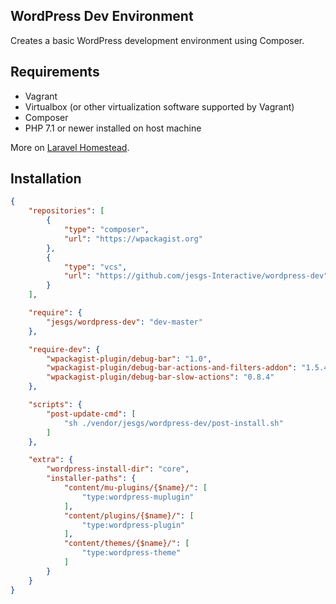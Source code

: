 WordPress Dev Environment
---

Creates a basic WordPress development environment using Composer.

## Requirements

* Vagrant
* Virtualbox (or other virtualization software supported by Vagrant)
* Composer
* PHP 7.1 or newer installed on host machine

More on [Laravel Homestead](https://laravel.com/docs/5.7/homestead).

## Installation

```json
{
    "repositories": [
        {
            "type": "composer",
            "url": "https://wpackagist.org"
        },
        {
            "type": "vcs",
            "url": "https://github.com/jesgs-Interactive/wordpress-dev"
        }
    ],

    "require": {
        "jesgs/wordpress-dev": "dev-master"
    },

    "require-dev": {
        "wpackagist-plugin/debug-bar": "1.0",
        "wpackagist-plugin/debug-bar-actions-and-filters-addon": "1.5.4",
        "wpackagist-plugin/debug-bar-slow-actions": "0.8.4"        
    },

    "scripts": {
        "post-update-cmd": [
            "sh ./vendor/jesgs/wordpress-dev/post-install.sh"
        ]
    },

    "extra": {
        "wordpress-install-dir": "core",
        "installer-paths": {
            "content/mu-plugins/{$name}/": [
                "type:wordpress-muplugin"
            ],
            "content/plugins/{$name}/": [
                "type:wordpress-plugin"
            ],
            "content/themes/{$name}/": [
                "type:wordpress-theme"
            ]
        }
    }
}
```
